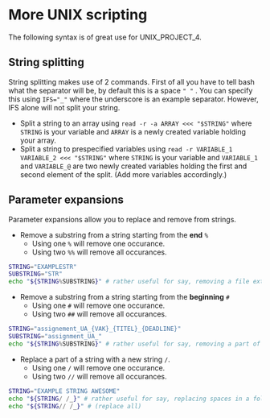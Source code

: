 # More UNIX scripting
The following syntax is of great use for UNIX_PROJECT_4.

## String splitting 
String splitting makes use of 2 commands. First of all you have to tell bash what the separator will be, by default this is a space `" "` . You can specify this using `IFS="_"` where the underscore is an example separator. However, IFS alone will not split your string.
  - Split a string to an array using `read -r -a ARRAY <<< "$STRING"` where `STRING` is your variable and `ARRAY` is a newly created variable holding your array.
  - Split a string to prespecified variables using `read -r VARIABLE_1 VARIABLE_2 <<< "$STRING"` where `STRING` is your variable and `VARIABLE_1` and `VARIABLE_@` are two newly created variables holding the first and second element of the split. (Add more variables accordingly.)

## Parameter expansions 
Parameter expansions allow you to replace and remove from strings.

- Remove a substring from a string starting from the __end__ `%`
  - Using one `%` will remove one occurance.
  - Using two `%%` will remove all occurances.
```sh
STRING="EXAMPLESTR"
SUBSTRING="STR"
echo "${STRING%SUBSTRING}" # rather useful for say, removing a file extension.
```
- Remove a substring from a string starting from the __beginning__ `#`
  - Using one `#` will remove one occurance.
  - Using two `##` will remove all occurances.
```sh
STRING="assignement_UA_{VAK}_{TITEL}_{DEADLINE}"
SUBSTRING="assignment_UA_"
echo "${STRING%SUBSTRING}" # rather useful for say, removing a part of an archive name.
```
- Replace a part of a string with a new string `/`.
  - Using one `/` will remove one occurance.
  - Using two `//` will remove all occurances.
```sh
STRING="EXAMPLE STRING AWESOME"
echo "${STRING/ /_}" # rather useful for say, replacing spaces in a folder/file name with an underscore.
echo "${STRING// /_}" # (replace all)
```